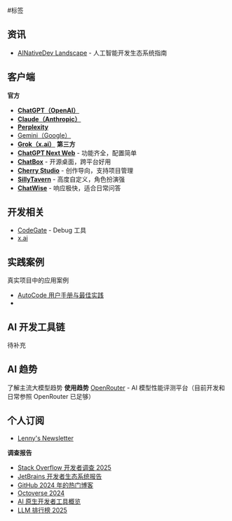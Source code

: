 
#标签 
## 资讯
- [AINativeDev Landscape](https://landscape.ainativedev.io/) - 人工智能开发生态系统指南
## 客户端
**官方**
- [**ChatGPT（OpenAI）**](https://openai.com/chatgpt) 
- [**Claude（Anthropic）**](https://www.anthropic.com/index/claude) 
- [**Perplexity**](https://www.perplexity.ai/) 
- [Gemini（Google）](https://gemini.google.com/app)
- [**Grok（x.ai）**](https://x.ai/) 
**第三方**
- [**ChatGPT Next Web**](https://github.com/ChatGPTNextWeb/NextChat) - 功能齐全，配置简单
- [**ChatBox**](https://github.com/Bin-Huang/chatbox) - 开源桌面，跨平台好用
- [**Cherry Studio**](https://github.com/CherryHQ/cherry-studio) - 创作导向，支持项目管理
- [**SillyTavern**](https://github.com/SillyTavern/SillyTavern) - 高度自定义，角色扮演强
- [**ChatWise**](https://chatwise.ai/) - 响应极快，适合日常问答
## 开发相关
- [CodeGate](https://github.com/stacklok/codegate) - Debug 工具
- [x.ai](https://console.x.ai/)



## 实践案例
真实项目中的应用案例
- [AutoCode 用户手册与最佳实践](https://blog.autocode.work/2024/09/21/autocode-user-manual/)
- 

## AI 开发工具链
待补充
## AI 趋势
了解主流大模型趋势
**使用趋势**
[OpenRouter](https://openrouter.ai/rankings?view=trending) - AI 模型性能评测平台（目前开发和日常参照 OpenRouter 已足够）

## 个人订阅

- [Lenny's Newsletter](https://lennysbundle.com/)

**调查报告**
 - [Stack Overflow 开发者调查 2025](https://survey.stackoverflow.co/2024/technology/#1-integrated-development-environment)
- [JetBrains 开发者生态系统报告](https://www.jetbrains.com/zh-cn/lp/devecosystem-2024/)
- [GitHub 2024 年的热门博客](https://github.blog/developer-skills/githubs-top-blog-posts-of-2024/)
- [Octoverse 2024](https://github.blog/news-insights/octoverse/octoverse-2024/)
- [AI 原生开发者工具概览](https://landscape.ainativedev.io/)
- [LLM 排行榜 2025](https://llm-stats.com/)

